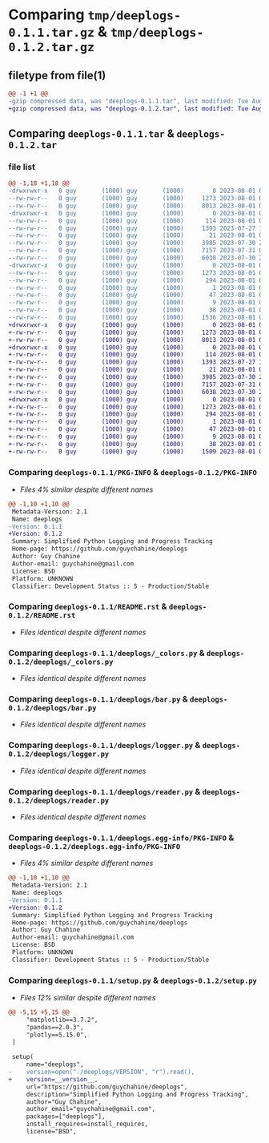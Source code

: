 # Comparing `tmp/deeplogs-0.1.1.tar.gz` & `tmp/deeplogs-0.1.2.tar.gz`

## filetype from file(1)

```diff
@@ -1 +1 @@
-gzip compressed data, was "deeplogs-0.1.1.tar", last modified: Tue Aug  1 00:59:30 2023, max compression
+gzip compressed data, was "deeplogs-0.1.2.tar", last modified: Tue Aug  1 01:02:10 2023, max compression
```

## Comparing `deeplogs-0.1.1.tar` & `deeplogs-0.1.2.tar`

### file list

```diff
@@ -1,18 +1,18 @@
-drwxrwxr-x   0 guy       (1000) guy       (1000)        0 2023-08-01 00:59:30.040023 deeplogs-0.1.1/
--rw-rw-r--   0 guy       (1000) guy       (1000)     1273 2023-08-01 00:59:30.040023 deeplogs-0.1.1/PKG-INFO
--rw-rw-r--   0 guy       (1000) guy       (1000)     8013 2023-08-01 00:22:04.000000 deeplogs-0.1.1/README.rst
-drwxrwxr-x   0 guy       (1000) guy       (1000)        0 2023-08-01 00:59:30.040023 deeplogs-0.1.1/deeplogs/
--rw-rw-r--   0 guy       (1000) guy       (1000)      114 2023-08-01 00:57:17.000000 deeplogs-0.1.1/deeplogs/__init__.py
--rw-rw-r--   0 guy       (1000) guy       (1000)     1393 2023-07-27 11:59:49.000000 deeplogs-0.1.1/deeplogs/_colors.py
--rw-rw-r--   0 guy       (1000) guy       (1000)       21 2023-08-01 00:55:19.000000 deeplogs-0.1.1/deeplogs/_version.py
--rw-rw-r--   0 guy       (1000) guy       (1000)     3985 2023-07-30 22:38:57.000000 deeplogs-0.1.1/deeplogs/bar.py
--rw-rw-r--   0 guy       (1000) guy       (1000)     7157 2023-07-31 01:42:45.000000 deeplogs-0.1.1/deeplogs/logger.py
--rw-rw-r--   0 guy       (1000) guy       (1000)     6038 2023-07-30 23:18:27.000000 deeplogs-0.1.1/deeplogs/reader.py
-drwxrwxr-x   0 guy       (1000) guy       (1000)        0 2023-08-01 00:59:30.040023 deeplogs-0.1.1/deeplogs.egg-info/
--rw-rw-r--   0 guy       (1000) guy       (1000)     1273 2023-08-01 00:59:30.000000 deeplogs-0.1.1/deeplogs.egg-info/PKG-INFO
--rw-rw-r--   0 guy       (1000) guy       (1000)      294 2023-08-01 00:59:30.000000 deeplogs-0.1.1/deeplogs.egg-info/SOURCES.txt
--rw-rw-r--   0 guy       (1000) guy       (1000)        1 2023-08-01 00:59:30.000000 deeplogs-0.1.1/deeplogs.egg-info/dependency_links.txt
--rw-rw-r--   0 guy       (1000) guy       (1000)       47 2023-08-01 00:59:30.000000 deeplogs-0.1.1/deeplogs.egg-info/requires.txt
--rw-rw-r--   0 guy       (1000) guy       (1000)        9 2023-08-01 00:59:30.000000 deeplogs-0.1.1/deeplogs.egg-info/top_level.txt
--rw-rw-r--   0 guy       (1000) guy       (1000)       38 2023-08-01 00:59:30.040023 deeplogs-0.1.1/setup.cfg
--rw-rw-r--   0 guy       (1000) guy       (1000)     1536 2023-08-01 00:54:19.000000 deeplogs-0.1.1/setup.py
+drwxrwxr-x   0 guy       (1000) guy       (1000)        0 2023-08-01 01:02:10.115217 deeplogs-0.1.2/
+-rw-rw-r--   0 guy       (1000) guy       (1000)     1273 2023-08-01 01:02:10.115217 deeplogs-0.1.2/PKG-INFO
+-rw-rw-r--   0 guy       (1000) guy       (1000)     8013 2023-08-01 00:22:04.000000 deeplogs-0.1.2/README.rst
+drwxrwxr-x   0 guy       (1000) guy       (1000)        0 2023-08-01 01:02:10.115217 deeplogs-0.1.2/deeplogs/
+-rw-rw-r--   0 guy       (1000) guy       (1000)      114 2023-08-01 00:57:17.000000 deeplogs-0.1.2/deeplogs/__init__.py
+-rw-rw-r--   0 guy       (1000) guy       (1000)     1393 2023-07-27 11:59:49.000000 deeplogs-0.1.2/deeplogs/_colors.py
+-rw-rw-r--   0 guy       (1000) guy       (1000)       21 2023-08-01 01:01:21.000000 deeplogs-0.1.2/deeplogs/_version.py
+-rw-rw-r--   0 guy       (1000) guy       (1000)     3985 2023-07-30 22:38:57.000000 deeplogs-0.1.2/deeplogs/bar.py
+-rw-rw-r--   0 guy       (1000) guy       (1000)     7157 2023-07-31 01:42:45.000000 deeplogs-0.1.2/deeplogs/logger.py
+-rw-rw-r--   0 guy       (1000) guy       (1000)     6038 2023-07-30 23:18:27.000000 deeplogs-0.1.2/deeplogs/reader.py
+drwxrwxr-x   0 guy       (1000) guy       (1000)        0 2023-08-01 01:02:10.115217 deeplogs-0.1.2/deeplogs.egg-info/
+-rw-rw-r--   0 guy       (1000) guy       (1000)     1273 2023-08-01 01:02:10.000000 deeplogs-0.1.2/deeplogs.egg-info/PKG-INFO
+-rw-rw-r--   0 guy       (1000) guy       (1000)      294 2023-08-01 01:02:10.000000 deeplogs-0.1.2/deeplogs.egg-info/SOURCES.txt
+-rw-rw-r--   0 guy       (1000) guy       (1000)        1 2023-08-01 01:02:10.000000 deeplogs-0.1.2/deeplogs.egg-info/dependency_links.txt
+-rw-rw-r--   0 guy       (1000) guy       (1000)       47 2023-08-01 01:02:10.000000 deeplogs-0.1.2/deeplogs.egg-info/requires.txt
+-rw-rw-r--   0 guy       (1000) guy       (1000)        9 2023-08-01 01:02:10.000000 deeplogs-0.1.2/deeplogs.egg-info/top_level.txt
+-rw-rw-r--   0 guy       (1000) guy       (1000)       38 2023-08-01 01:02:10.115217 deeplogs-0.1.2/setup.cfg
+-rw-rw-r--   0 guy       (1000) guy       (1000)     1509 2023-08-01 01:00:36.000000 deeplogs-0.1.2/setup.py
```

### Comparing `deeplogs-0.1.1/PKG-INFO` & `deeplogs-0.1.2/PKG-INFO`

 * *Files 4% similar despite different names*

```diff
@@ -1,10 +1,10 @@
 Metadata-Version: 2.1
 Name: deeplogs
-Version: 0.1.1
+Version: 0.1.2
 Summary: Simplified Python Logging and Progress Tracking
 Home-page: https://github.com/guychahine/deeplogs
 Author: Guy Chahine
 Author-email: guychahine@gmail.com
 License: BSD
 Platform: UNKNOWN
 Classifier: Development Status :: 5 - Production/Stable
```

### Comparing `deeplogs-0.1.1/README.rst` & `deeplogs-0.1.2/README.rst`

 * *Files identical despite different names*

### Comparing `deeplogs-0.1.1/deeplogs/_colors.py` & `deeplogs-0.1.2/deeplogs/_colors.py`

 * *Files identical despite different names*

### Comparing `deeplogs-0.1.1/deeplogs/bar.py` & `deeplogs-0.1.2/deeplogs/bar.py`

 * *Files identical despite different names*

### Comparing `deeplogs-0.1.1/deeplogs/logger.py` & `deeplogs-0.1.2/deeplogs/logger.py`

 * *Files identical despite different names*

### Comparing `deeplogs-0.1.1/deeplogs/reader.py` & `deeplogs-0.1.2/deeplogs/reader.py`

 * *Files identical despite different names*

### Comparing `deeplogs-0.1.1/deeplogs.egg-info/PKG-INFO` & `deeplogs-0.1.2/deeplogs.egg-info/PKG-INFO`

 * *Files 4% similar despite different names*

```diff
@@ -1,10 +1,10 @@
 Metadata-Version: 2.1
 Name: deeplogs
-Version: 0.1.1
+Version: 0.1.2
 Summary: Simplified Python Logging and Progress Tracking
 Home-page: https://github.com/guychahine/deeplogs
 Author: Guy Chahine
 Author-email: guychahine@gmail.com
 License: BSD
 Platform: UNKNOWN
 Classifier: Development Status :: 5 - Production/Stable
```

### Comparing `deeplogs-0.1.1/setup.py` & `deeplogs-0.1.2/setup.py`

 * *Files 12% similar despite different names*

```diff
@@ -5,15 +5,15 @@
     "matplotlib==3.7.2",
     "pandas==2.0.3",
     "plotly==5.15.0",
 ]
 
 setup(
     name="deeplogs",
-    version=open("./deeplogs/VERSION", "r").read(),
+    version=__version__,
     url="https://github.com/guychahine/deeplogs",
     description="Simplified Python Logging and Progress Tracking",
     author="Guy Chahine",
     author_email="guychahine@gmail.com",
     packages=["deeplogs"],
     install_requires=install_requires,
     license="BSD",
```

